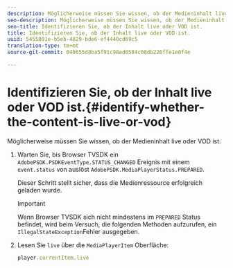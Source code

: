```yaml
---
description: Möglicherweise müssen Sie wissen, ob der Medieninhalt live oder VOD ist.
seo-description: Möglicherweise müssen Sie wissen, ob der Medieninhalt live oder VOD ist.
seo-title: Identifizieren Sie, ob der Inhalt live oder VOD ist.
title: Identifizieren Sie, ob der Inhalt live oder VOD ist.
uuid: 5455801e-b5eb-4829-bde6-ef4440cd69c5
translation-type: tm+mt
source-git-commit: 040655d8ba5f91c98ed0584c08db226ffe1e0f4e

---
```



# Identifizieren Sie, ob der Inhalt live oder VOD ist.{#identify-whether-the-content-is-live-or-vod}

Möglicherweise müssen Sie wissen, ob der Medieninhalt live oder VOD ist.

1. Warten Sie, bis Browser TVSDK ein `AdobePSDK.PSDKEventType.STATUS_CHANGED` Ereignis mit einem `event.status` von auslöst `AdobePSDK.MediaPlayerStatus.PREPARED`.

   Dieser Schritt stellt sicher, dass die Medienressource erfolgreich geladen wurde.

   >[!IMPORTANT]
   >
   >Wenn Browser TVSDK sich nicht mindestens im `PREPARED` Status befindet, wird beim Versuch, die folgenden Methoden aufzurufen, ein `IllegalStateException`Fehler ausgegeben.

1. Lesen Sie `live` über die `MediaPlayerItem` Oberfläche:

   ```js
   player.currentItem.live
   ```

